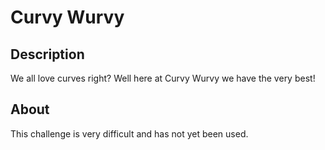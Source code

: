 # Curvy Wurvy
## Description
We all love curves right? Well here at Curvy Wurvy we have the very best!
## About
This challenge is very difficult and has not yet been used.